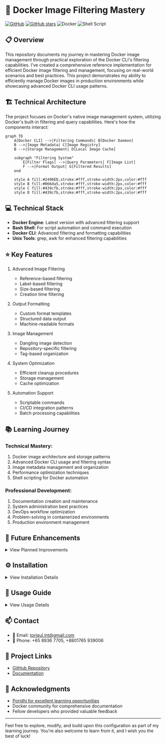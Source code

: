# 🐳 Docker Image Filtering Mastery

[![GitHub](https://img.shields.io/badge/GitHub-Docker_Image_Filtering-blue?style=flat&logo=github)](https://github.com/TheToriqul/docker-image-filtering)
[![GitHub stars](https://img.shields.io/github/stars/TheToriqul/docker-image-filtering?style=social)](https://github.com/TheToriqul/docker-image-filtering/stargazers)
![Docker](https://img.shields.io/badge/Docker-2496ED?style=flat&logo=docker&logoColor=white)
![Shell Script](https://img.shields.io/badge/Shell_Script-121011?style=flat&logo=gnu-bash&logoColor=white)

## 📋 Overview

This repository documents my journey in mastering Docker image management through practical exploration of the Docker CLI's filtering capabilities. I've created a comprehensive reference implementation for efficient Docker image filtering and management, focusing on real-world scenarios and best practices. This project demonstrates my ability to efficiently manage Docker images in production environments while showcasing advanced Docker CLI usage patterns.

## 🏗 Technical Architecture

The project focuses on Docker's native image management system, utilizing Docker's built-in filtering and query capabilities. Here's how the components interact:

```mermaid
graph TD
    A[Docker CLI] -->|Filtering Commands| B[Docker Daemon]
    B -->|Image Metadata| C[Image Registry]
    B -->|Storage Management| D[Local Image Cache]
    
    subgraph "Filtering System"
        E[Filter Flags] -->|Query Parameters| F[Image List]
        F -->|Format Output| G[Filtered Results]
    end
    
    style A fill:#2496ED,stroke:#fff,stroke-width:2px,color:#fff
    style B fill:#066da5,stroke:#fff,stroke-width:2px,color:#fff
    style C fill:#439cfb,stroke:#fff,stroke-width:2px,color:#fff
    style D fill:#439cfb,stroke:#fff,stroke-width:2px,color:#fff
```

## 💻 Technical Stack

- **Docker Engine**: Latest version with advanced filtering support
- **Bash Shell**: For script automation and command execution
- **Docker CLI**: Advanced filtering and formatting capabilities
- **Unix Tools**: grep, awk for enhanced filtering capabilities

## ⭐ Key Features

1. Advanced Image Filtering
   - Reference-based filtering
   - Label-based filtering
   - Size-based filtering
   - Creation time filtering

2. Output Formatting
   - Custom format templates
   - Structured data output
   - Machine-readable formats

3. Image Management
   - Dangling image detection
   - Repository-specific filtering
   - Tag-based organization

4. System Optimization
   - Efficient cleanup procedures
   - Storage management
   - Cache optimization

5. Automation Support
   - Scriptable commands
   - CI/CD integration patterns
   - Batch processing capabilities

## 📚 Learning Journey

### Technical Mastery:

1. Docker image architecture and storage patterns
2. Advanced Docker CLI usage and filtering syntax
3. Image metadata management and organization
4. Performance optimization techniques
5. Shell scripting for Docker automation

### Professional Development:

1. Documentation creation and maintenance
2. System administration best practices
3. DevOps workflow optimization
4. Problem-solving in containerized environments
5. Production environment management

## 🔄 Future Enhancements

<details>
<summary>View Planned Improvements</summary>

1. Integration with Docker Compose for multi-container scenarios
2. Custom shell completion scripts
3. Advanced monitoring and alerting
4. Automated cleanup workflows
5. Registry synchronization tools
6. Custom filtering plugins
</details>

## ⚙️ Installation

<details>
<summary>View Installation Details</summary>

### Prerequisites

- Docker Engine (latest version)
- Bash shell environment
- Basic understanding of Docker concepts

### Setup Steps

1. Clone the repository:
```bash
git clone https://github.com/TheToriqul/docker-image-filtering.git
```

2. Navigate to the project directory:
```bash
cd docker-image-filtering
```

3. Make the reference scripts accessible:
```bash
chmod +r ./scripts/*
```

</details>

## 📖 Usage Guide

<details>
<summary>View Usage Details</summary>

### Basic Usage

The repository contains reference scripts and documentation for various Docker image filtering scenarios. Each script includes detailed comments explaining the purpose and usage of different filtering techniques.

### Advanced Features

- Complex filtering combinations
- Custom output formatting
- Automated cleanup procedures
- Size-based filtering

### Troubleshooting

Common issues and solutions are documented in the scripts with detailed comments.

</details>

## 📫 Contact

- 📧 Email: toriqul.int@gmail.com
- 📱 Phone: +65 8936 7705, +8801765 939006

## 🔗 Project Links

- [GitHub Repository](https://github.com/TheToriqul/docker-image-filtering)
- [Documentation](https://github.com/TheToriqul/docker-image-filtering/wiki)

## 👏 Acknowledgments

- [Poridhi for excellent learning opportunities](https://poridhi.io/)
- Docker community for comprehensive documentation
- Fellow developers who provided valuable feedback

---

Feel free to explore, modify, and build upon this configuration as part of my learning journey. You're also welcome to learn from it, and I wish you the best of luck!